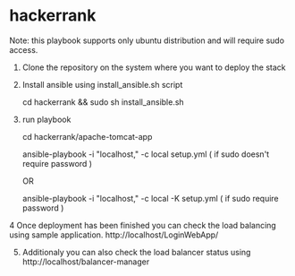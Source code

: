 # hackerrank

Note: this playbook supports only ubuntu distribution and will require sudo access. 

1. Clone the repository on the system where you want to deploy the stack

2. Install ansible using install_ansible.sh script
   
   cd hackerrank && sudo sh install_ansible.sh

3. run playbook
   
   cd hackerrank/apache-tomcat-app 
   
   ansible-playbook -i "localhost," -c local setup.yml     ( if sudo doesn't require password )
   
   OR
   
   ansible-playbook -i "localhost," -c local -K setup.yml  ( if sudo require password )

4 Once deployment has been finished you can check the load balancing using sample application. http://localhost/LoginWebApp/

5. Additionaly you can also check the  load balancer status using http://localhost/balancer-manager

